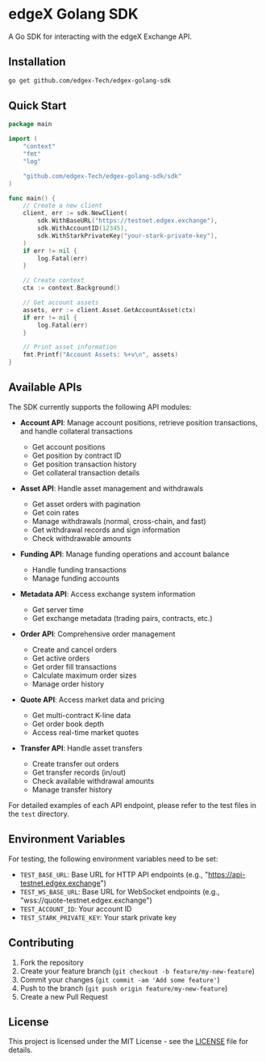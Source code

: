 # edgeX Golang SDK

A Go SDK for interacting with the edgeX Exchange API.

## Installation

```bash
go get github.com/edgex-Tech/edgex-golang-sdk
```

## Quick Start

```go
package main

import (
    "context"
    "fmt"
    "log"

    "github.com/edgex-Tech/edgex-golang-sdk/sdk"
)

func main() {
    // Create a new client
    client, err := sdk.NewClient(
        sdk.WithBaseURL("https://testnet.edgex.exchange"),
        sdk.WithAccountID(12345),
        sdk.WithStarkPrivateKey("your-stark-private-key"),
    )
    if err != nil {
        log.Fatal(err)
    }

    // Create context
    ctx := context.Background()

    // Get account assets
    assets, err := client.Asset.GetAccountAsset(ctx)
    if err != nil {
        log.Fatal(err)
    }

    // Print asset information
    fmt.Printf("Account Assets: %+v\n", assets)
}
```

## Available APIs

The SDK currently supports the following API modules:

- **Account API**: Manage account positions, retrieve position transactions, and handle collateral transactions
  - Get account positions
  - Get position by contract ID
  - Get position transaction history
  - Get collateral transaction details

- **Asset API**: Handle asset management and withdrawals
  - Get asset orders with pagination
  - Get coin rates
  - Manage withdrawals (normal, cross-chain, and fast)
  - Get withdrawal records and sign information
  - Check withdrawable amounts

- **Funding API**: Manage funding operations and account balance
  - Handle funding transactions
  - Manage funding accounts

- **Metadata API**: Access exchange system information
  - Get server time
  - Get exchange metadata (trading pairs, contracts, etc.)

- **Order API**: Comprehensive order management
  - Create and cancel orders
  - Get active orders
  - Get order fill transactions
  - Calculate maximum order sizes
  - Manage order history

- **Quote API**: Access market data and pricing
  - Get multi-contract K-line data
  - Get order book depth
  - Access real-time market quotes

- **Transfer API**: Handle asset transfers
  - Create transfer out orders
  - Get transfer records (in/out)
  - Check available withdrawal amounts
  - Manage transfer history

For detailed examples of each API endpoint, please refer to the test files in the `test` directory.

## Environment Variables

For testing, the following environment variables need to be set:

- `TEST_BASE_URL`: Base URL for HTTP API endpoints (e.g., "https://api-testnet.edgex.exchange")
- `TEST_WS_BASE_URL`: Base URL for WebSocket endpoints (e.g., "wss://quote-testnet.edgex.exchange")
- `TEST_ACCOUNT_ID`: Your account ID
- `TEST_STARK_PRIVATE_KEY`: Your stark private key

## Contributing

1. Fork the repository
2. Create your feature branch (`git checkout -b feature/my-new-feature`)
3. Commit your changes (`git commit -am 'Add some feature'`)
4. Push to the branch (`git push origin feature/my-new-feature`)
5. Create a new Pull Request

## License

This project is licensed under the MIT License - see the [LICENSE](LICENSE) file for details.
